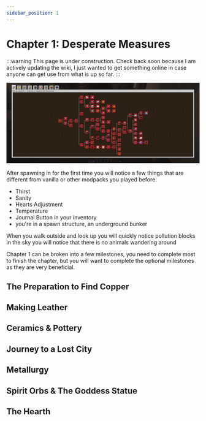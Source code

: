 ```yaml
---
sidebar_position: 1
---
```


# Chapter 1: Desperate Measures

:::warning
This page is under construction. Check back soon because I am actively updating the wiki, I just wanted to get something online in case anyone can get use from what is up so far.
:::

![Chapter 1 Advancement Page](./img/chapter_1.png)

After spawning in for the first time you will notice a few things that are different from vanilla or other modpacks you played before.

- Thirst
- Sanity
- Hearts Adjustment
- Temperature
- Journal Button in your inventory
- you're in a spawn structure, an underground bunker

When you walk outside and look up you will quickly notice pollution blocks in the sky
you will notice that there is no animals wandering around

Chapter 1 can be broken into a few milestones, you need to complete most to finish the chapter, but you will want to complete the optional milestones as they are very beneficial.

## The Preparation to Find Copper

## Making Leather

## Ceramics & Pottery

## Journey to a Lost City

## Metallurgy

## Spirit Orbs & The Goddess Statue

## The Hearth
